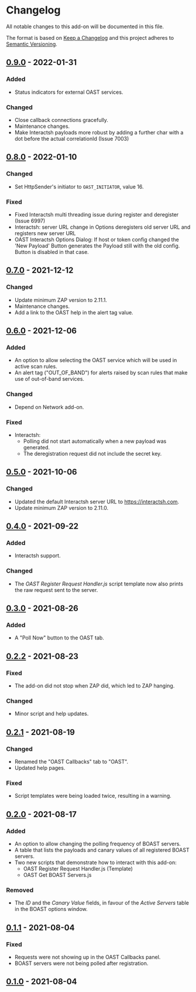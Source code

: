 # Changelog

All notable changes to this add-on will be documented in this file.

The format is based on [Keep a Changelog](https://keepachangelog.com/en/1.0.0/) and this project adheres
to [Semantic Versioning](https://semver.org/spec/v2.0.0.html).

## [0.9.0] - 2022-01-31
### Added
- Status indicators for external OAST services.

### Changed
- Close callback connections gracefully.
- Maintenance changes.
- Make Interactsh payloads more robust by adding a further char with a dot before the actual correlationId (Issue 7003)

## [0.8.0] - 2022-01-10
### Changed
- Set HttpSender's initiator to `OAST_INITIATOR`, value 16.

### Fixed
- Fixed Interactsh multi threading issue during register and deregister (Issue 6997) 
- Interactsh: server URL change in Options deregisters old server URL and registers new server URL
- OAST Interactsh Options Dialog: If host or token config changed the 'New Payload' Button generates the Payload still with the old config. 
Button is disabled in that case.

## [0.7.0] - 2021-12-12
### Changed
- Update minimum ZAP version to 2.11.1.
- Maintenance changes.
- Add a link to the OAST help in the alert tag value.

## [0.6.0] - 2021-12-06
### Added
- An option to allow selecting the OAST service which will be used in active scan rules.
- An alert tag ("OUT_OF_BAND") for alerts raised by scan rules that make use of out-of-band services.

### Changed
- Depend on Network add-on.

### Fixed
- Interactsh:
  - Polling did not start automatically when a new payload was generated.
  - The deregistration request did not include the secret key.

## [0.5.0] - 2021-10-06
### Changed
- Updated the default Interactsh server URL to https://interactsh.com.
- Update minimum ZAP version to 2.11.0.

## [0.4.0] - 2021-09-22
### Added
- Interactsh support.

### Changed
- The _OAST Register Request Handler.js_ script template now also prints the raw request sent to the server.

## [0.3.0] - 2021-08-26
### Added
- A "Poll Now" button to the OAST tab.

## [0.2.2] - 2021-08-23
### Fixed
- The add-on did not stop when ZAP did, which led to ZAP hanging.

### Changed
- Minor script and help updates.

## [0.2.1] - 2021-08-19
### Changed
- Renamed the "OAST Callbacks" tab to "OAST".
- Updated help pages.

### Fixed
- Script templates were being loaded twice, resulting in a warning.

## [0.2.0] - 2021-08-17
### Added
- An option to allow changing the polling frequency of BOAST servers.
- A table that lists the payloads and canary values of all registered BOAST servers.
- Two new scripts that demonstrate how to interact with this add-on:
  - OAST Register Request Handler.js (Template)
  - OAST Get BOAST Servers.js

### Removed
- The _ID_ and the _Canary Value_ fields, in favour of the _Active Servers_ table in the BOAST options window.

## [0.1.1] - 2021-08-04
### Fixed
- Requests were not showing up in the OAST Callbacks panel.
- BOAST servers were not being polled after registration.

## [0.1.0] - 2021-08-04

[0.9.0]: https://github.com/zaproxy/zap-extensions/releases/oast-v0.9.0
[0.8.0]: https://github.com/zaproxy/zap-extensions/releases/oast-v0.8.0
[0.7.0]: https://github.com/zaproxy/zap-extensions/releases/oast-v0.7.0
[0.6.0]: https://github.com/zaproxy/zap-extensions/releases/oast-v0.6.0
[0.5.0]: https://github.com/zaproxy/zap-extensions/releases/oast-v0.5.0
[0.4.0]: https://github.com/zaproxy/zap-extensions/releases/oast-v0.4.0
[0.3.0]: https://github.com/zaproxy/zap-extensions/releases/oast-v0.3.0
[0.2.2]: https://github.com/zaproxy/zap-extensions/releases/oast-v0.2.2
[0.2.1]: https://github.com/zaproxy/zap-extensions/releases/oast-v0.2.1
[0.2.0]: https://github.com/zaproxy/zap-extensions/releases/oast-v0.2.0
[0.1.1]: https://github.com/zaproxy/zap-extensions/releases/oast-v0.1.1
[0.1.0]: https://github.com/zaproxy/zap-extensions/releases/oast-v0.1.0

